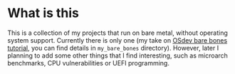 # What is this
This is a collection of my projects that run on bare metal, without operating system support. Currently there is only one
(my take on [OSdev bare bones tutorial]("https://wiki.osdev.org/Bare_Bones"), you can find details in `my_bare_bones` directory).
However, later I planning to add some other things that I find interesting, such as microarch benchmarks, CPU vulnerabilities or UEFI programming.


